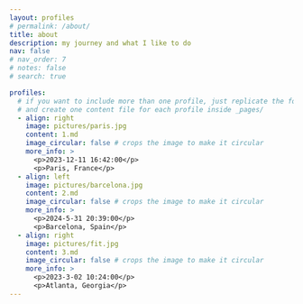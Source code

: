 ```yaml
---
layout: profiles
# permalink: /about/
title: about
description: my journey and what I like to do
nav: false
# nav_order: 7
# notes: false
# search: true

profiles:
  # if you want to include more than one profile, just replicate the following block
  # and create one content file for each profile inside _pages/
  - align: right
    image: pictures/paris.jpg
    content: 1.md
    image_circular: false # crops the image to make it circular
    more_info: >
      <p>2023-12-11 16:42:00</p>
      <p>Paris, France</p>
  - align: left
    image: pictures/barcelona.jpg
    content: 2.md
    image_circular: false # crops the image to make it circular
    more_info: >
      <p>2024-5-31 20:39:00</p>
      <p>Barcelona, Spain</p>
  - align: right
    image: pictures/fit.jpg
    content: 3.md
    image_circular: false # crops the image to make it circular
    more_info: >
      <p>2023-3-02 10:24:00</p>
      <p>Atlanta, Georgia</p>
---
```

